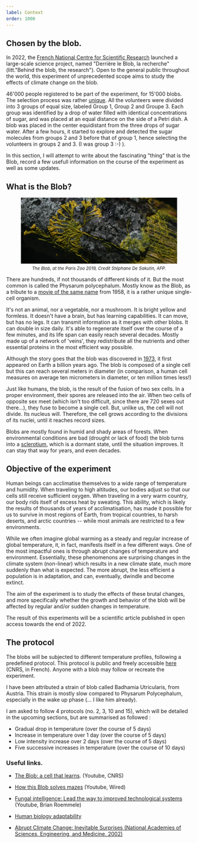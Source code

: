 ```yaml
---
label: Context
order: 1000
---
```


## Chosen by the blob.

In 2022, the [French National Centre for Scientific Research](https://en.wikipedia.org/wiki/French_National_Centre_for_Scientific_Research) launched a large-scale science project, named "Derrière le Blob, la recherche" (litt."Behind the blob, the research"). Open to the general public throughout the world, this experiment of unprecedented scope aims to study the effects of climate change on the blob.

46'000 people registered to be part of the experiment, for 15'000 blobs. The selection process was rather [unique](https://www.youtube.com/watch?v=ej3V6KuZcmU). All the volunteers were divided into 3 groups of equal size, labeled Group 1, Group 2 and Groupe 3. Each group was identified by a drop of water filled with identical concentrations of sugar, and was placed at an equal distance on the side of a Petri dish. A blob was placed in the center equidistant from the three drops of sugar water. After a few hours, it started to explore and detected the sugar molecules from groups 2 and 3 before that of group 1, hence selecting the volunteers in groups 2 and 3. (I was group 3 :-) ).

In this section, I will attempt to write about the fascinating "thing" that is the Blob, record a few usefull information on the course of the experiment as well as some updates.


## What is the Blob?

<figure>
<img src="https://github.com/viewsourc3/Chishiki/raw/main/posts/Science/Global%20Warming%20Experiment/Source/IMG/BannerBlob.jpg">
<figcaption><center><small><i>The Blob, at the Paris Zoo 2019, Credit Stéphane De Sakutin, AFP.</i></small></center></figcaption>
</figure>

There are hundreds, if not thousands of different kinds of it. But the most common is called the Physarum polycephalum. Mostly know as the Blob, as a tribute to a [movie of the same name](https://www.youtube.com/watch?v=TdUsyXQ8Wrs) from 1958, it is a rather unique single-cell organism. 

It's not an animal, nor a vegetable, nor a mushroom. It is bright yellow and formless. It doesn't have a brain, but has learning capabilities. It can move, but has no legs. It can transmit information as it merges with other blobs. It can double in size daily. It's able to regenerate itself over the course of a few minutes, and its life span can easily reach several decades. Mostly made up of a network of 'veins', they redistribute all the nutrients and other essential proteins in the most efficient way possible.

Although the story goes that the blob was discovered in [1973](https://www.nytimes.com/1973/05/30/archives/blob-grows-in-dallas-housewife-is-puzzled.html), it first appeared on Earth a billion years ago. The blob is composed of a single cell but this can reach several meters in diameter (in comparison, a human cell measures on average ten micrometers in diameter, or ten million times less!)

Just like humans, the blob, is the result of the fusion of two sex cells. In a proper environment, their spores are released into the air. When two cells of opposite sex meet (which isn't too difficult, since there are 720 sexes out there...), they fuse to become a single cell. But, unlike us, the cell will not divide. Its nucleus will. Therefore, the cell grows according to the divisions of its nuclei, until it reaches record sizes.

Blobs are mostly found in humid and shady areas of forests. When environmental conditions are bad (drought or lack of food) the blob turns into a [sclerotium](https://en.wikipedia.org/wiki/Sclerotium), which is a dormant state, until the situation improves. It can stay that way for years, and even decades.




## Objective of the experiment

Human beings can acclimatise themselves to a wide range of temperature and humidity. When traveling to high altitudes, our bodies adjust so that our cells still receive sufficient oxygen. When traveling in a very warm country, our body rids itself of excess heat by sweating. This ability, which is likely the results of thousands of years of acclimatisation, has made it possible for us to survive in most regions of Earth, from tropical countries, to harsh deserts, and arctic countries -- while most animals are restricted to a few environments. 

While we often imagine global warming as a steady and regular increase of global temperature, it, in fact, manifests itself in a few different ways. One of the most impactful ones is through abrupt changes of temperature and environment. Essentially, these phenomenons are surprising changes in the climate system (non-linear) which results in a new climate state, much more suddenly than what is expected. The more abrupt, the less efficient a population is in adaptation, and can, eventually, dwindle and become extinct.

The aim of the experiment is to study the effects of these brutal changes, and more specifically whether the growth and behavior of the blob will be affected by regular and/or sudden changes in temperature. 

The result of this experiments will be a scientific article published in open access towards the end of 2022. 


## The protocol

The blobs will be subjected to different temperature profiles, following a predefined protocol. This protocol is public and freely accessible [here](https://www.cnrs.fr/en/node/6451) (CNRS, in French). Anyone with a blob may follow or recreate the experiment. 

I have been attributed a strain of blob called Badhamia Utricularis, from Austria. This strain is mostly slow compared to Physarum Polycephalum, especially in the wake up phase (... I like him already).

I am asked to follow 4 protocols (no. 2, 3, 10 and 15), which will be detailed in the upcoming sections, but are summarised as followed : 
 - Gradual drop in temperature (over the course of 5 days)
 - Increase in temperature over 1 day (over the course of 5 days)
 - Low intensity increase over 2 days (over the course of 5 days)
 - Five successive increases in temperature (over the course of 10 days)



### Useful links.

  * [The Blob: a cell that learns](https://www.youtube.com/watch?v=Dwcx6yCdDE8). (Youtube, CNRS)

  * [How this Blob solves mazes](https://www.youtube.com/watch?v=7YWbY7kWesI) (Youtube, Wired)

  * [Fungal intelligence: Lead the way to improved technological systems](https://www.youtube.com/watch?v=7YWbY7kWesI) (Youtube, Brian Roemmele)

  * [Human biology adaptability](https://www2.palomar.edu/anthro/adapt/)

  * [Abrupt Climate Change: Inevitable Surprises (National Academies of Sciences, Engineering, and Medicine. 2002)](https://nap.nationalacademies.org/read/10136/chapter/3)